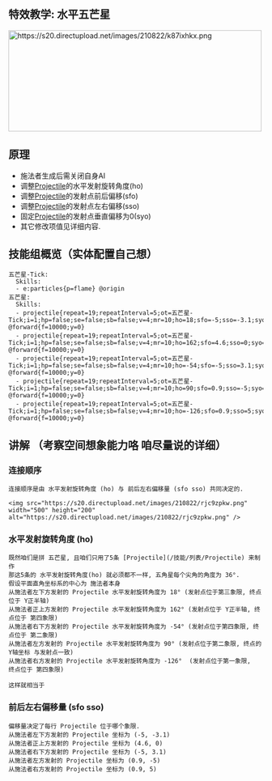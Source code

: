 特效教学: 水平五芒星
-------------------

<img src="https://s20.directupload.net/images/210822/k87ixhkx.png" width="500" height="200" alt="https://s20.directupload.net/images/210822/k87ixhkx.png" />

原理
-------------------

- 施法者生成后需关闭自身AI
- 调整[Projectile](/技能/列表/Projectile)的水平发射旋转角度(ho)
- 调整[Projectile](/技能/列表/Projectile)的发射点前后偏移(sfo)
- 调整[Projectile](/技能/列表/Projectile)的发射点左右偏移(sso)
- 固定[Projectile](/技能/列表/Projectile)的发射点垂直偏移为0(syo)
- 其它修改项值见详细内容.

技能组概览（实体配置自己想）
-------------------

    五芒星-Tick:
      Skills:
      - e:particles{p=flame} @origin
    五芒星:
      Skills:
      - projectile{repeat=19;repeatInterval=5;ot=五芒星-Tick;i=1;hp=false;se=false;sb=false;v=4;mr=10;ho=18;sfo=-5;sso=-3.1;syo=0} @forward{f=10000;y=0}
      - projectile{repeat=19;repeatInterval=5;ot=五芒星-Tick;i=1;hp=false;se=false;sb=false;v=4;mr=10;ho=162;sfo=4.6;sso=0;syo=0} @forward{f=10000;y=0}
      - projectile{repeat=19;repeatInterval=5;ot=五芒星-Tick;i=1;hp=false;se=false;sb=false;v=4;mr=10;ho=-54;sfo=-5;sso=3.1;syo=0} @forward{f=10000;y=0}
      - projectile{repeat=19;repeatInterval=5;ot=五芒星-Tick;i=1;hp=false;se=false;sb=false;v=4;mr=10;ho=90;sfo=0.9;sso=-5;syo=0} @forward{f=10000;y=0}
      - projectile{repeat=19;repeatInterval=5;ot=五芒星-Tick;i=1;hp=false;se=false;sb=false;v=4;mr=10;ho=-126;sfo=0.9;sso=5;syo=0} @forward{f=10000;y=0}

讲解 （考察空间想象能力咯 咱尽量说的详细）
-------------

### 连接顺序

    连接顺序是由 水平发射旋转角度 (ho) 与 前后左右偏移量 (sfo sso) 共同决定的.

    <img src="https://s20.directupload.net/images/210822/rjc9zpkw.png" width="500" height="200" alt="https://s20.directupload.net/images/210822/rjc9zpkw.png" />

### 水平发射旋转角度 (ho)

    既然咱们是拼 五芒星, 且咱们只用了5条 [Projectile](/技能/列表/Projectile) 来制作  
    那这5条的 水平发射旋转角度(ho) 就必须都不一样, 五角星每个尖角的角度为 36°.  
    假设平面直角坐标系的中心为 施法者本身
    从施法者左下方发射的 Projectile 水平发射旋转角度为 18° (发射点位于第三象限, 终点位于 Y正半轴)  
    从施法者正上方发射的 Projectile 水平发射旋转角度为 162° (发射点位于 Y正半轴, 终点位于 第四象限)  
    从施法者右下方发射的 Projectile 水平发射旋转角度为 -54° (发射点位于第四象限, 终点位于 第二象限)  
    从施法者左方发射的 Projectile 水平发射旋转角度为 90° (发射点位于第二象限, 终点的 Y轴坐标 与发射点一致)    
    从施法者右方发射的 Projectile 水平发射旋转角度为 -126°  (发射点位于第一象限,  终点位于 第四象限)  

    这样就相当于

### 前后左右偏移量 (sfo sso)

    偏移量决定了每行 Projectile 位于哪个象限.  
    从施法者左下方发射的 Projectile 坐标为 (-5, -3.1)  
    从施法者正上方发射的 Projectile 坐标为 (4.6, 0)  
    从施法者右下方发射的 Projectile 坐标为 (-5, 3.1)  
    从施法者左方发射的 Projectile 坐标为 (0.9, -5)  
    从施法者右方发射的 Projectile 坐标为 (0.9, 5)  


